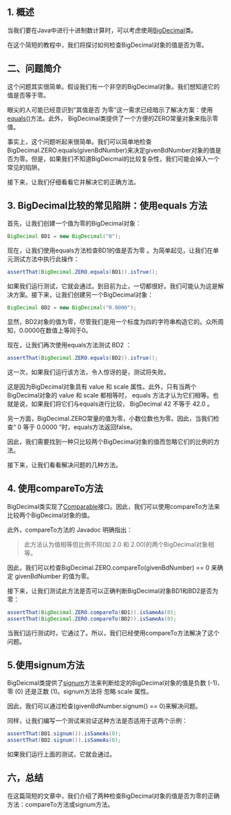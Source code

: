 ## 1. 概述

当我们要在Java中进行十进制数计算时，可以考虑使用[BigDecimal](https://www.baeldung.com/java-bigdecimal-biginteger)类。

在这个简短的教程中，我们将探讨如何检查BigDecimal对象的值是否为零。

## 二、问题简介

这个问题其实很简单。假设我们有一个非空的BigDecimal对象。我们想知道它的值是否等于零。

眼尖的人可能已经意识到“其值是否 为零”这一需求已经暗示了解决方案：使用[equals()](https://www.baeldung.com/java-equals-method-operator-difference)方法。此外， BigDecimal类提供了一个方便的ZERO常量对象来指示零值。

事实上，这个问题听起来很简单。我们可以简单地检查BigDecimal.ZERO.equals(givenBdNumber)来决定givenBdNumber对象的值是否为零。但是，如果我们不知道BigDeicmal的比较复杂性，我们可能会掉入一个常见的陷阱。

接下来，让我们仔细看看它并解决它的正确方法。

## 3. BigDecimal比较的常见陷阱：使用equals 方法

首先，让我们创建一个值为零的BigDecimal对象：

```java
BigDecimal BD1 = new BigDecimal("0");
```

现在，让我们使用equals方法检查BD1的值是否为零 。为简单起见，让我们在单元测试方法中执行此操作：

```java
assertThat(BigDecimal.ZERO.equals(BD1)).isTrue();
```

如果我们运行测试，它就会通过。到目前为止，一切都很好。我们可能认为这是解决方案。接下来，让我们创建另一个BigDecimal对象：

```java
BigDecimal BD2 = new BigDecimal("0.0000");
```

显然，BD2对象的值为零，尽管我们是用一个标度为四的字符串构造它的。众所周知，0.0000在数值上等同于0。

现在，让我们再次使用equals方法测试 BD2 ：

```java
assertThat(BigDecimal.ZERO.equals(BD2)).isTrue();
```

这一次，如果我们运行该方法，令人惊讶的是，测试将失败。

这是因为BigDecimal对象具有 value 和 scale 属性。此外，只有当两个BigDecimal对象的 value 和 scale 都相等时， equals 方法才认为它们相等。也就是说，如果我们将它们与equals进行比较， BigDecimal 42 不等于 42.0 。

另一方面，BigDecimal.ZERO常量的值为零，小数位数也为零。因此，当我们检查“ 0 等于 0.0000 ”时，equals方法返回false。

因此，我们需要找到一种只比较两个BigDecimal对象的值而忽略它们的比例的方法。

接下来，让我们看看解决问题的几种方法。

## 4. 使用compareTo方法

BigDecimal类实现了[Comparable](https://www.baeldung.com/java-comparator-comparable)接口。因此，我们可以使用compareTo方法来比较两个BigDecimal对象的值。

此外，compareTo方法的 Javadoc 明确指出：

>   此方法认为值相等但比例不同(如 2.0 和 2.00)的两个BigDecimal对象相等。

因此，我们可以检查BigDecimal.ZERO.compareTo(givenBdNumber) == 0 来确定 givenBdNumber 的值为零。

接下来，让我们测试此方法是否可以正确判断BigDecimal对象BD1和BD2是否为零：

```java
assertThat(BigDecimal.ZERO.compareTo(BD1)).isSameAs(0);
assertThat(BigDecimal.ZERO.compareTo(BD2)).isSameAs(0);
```

当我们运行测试时，它通过了。所以，我们已经使用compareTo方法解决了这个问题。

## 5.使用signum方法

BigDeicmal类提供了[signum](https://docs.oracle.com/en/java/javase/11/docs/api/java.base/java/math/BigDecimal.html#signum())方法来判断给定的BigDecimal对象的值是负数 (-1)、零 (0) 还是正数 (1)。signum方法将 忽略 scale 属性。

因此，我们可以通过检查(givenBdNumber.signum() == 0)来解决问题。

同样，让我们编写一个测试来验证这种方法是否适用于这两个示例：

```java
assertThat(BD1.signum()).isSameAs(0);
assertThat(BD2.signum()).isSameAs(0);
```

如果我们运行上面的测试，它就会通过。

## 六，总结

在这篇简短的文章中，我们介绍了两种检查BigDecimal对象的值是否为零的正确方法：compareTo方法或signum方法。